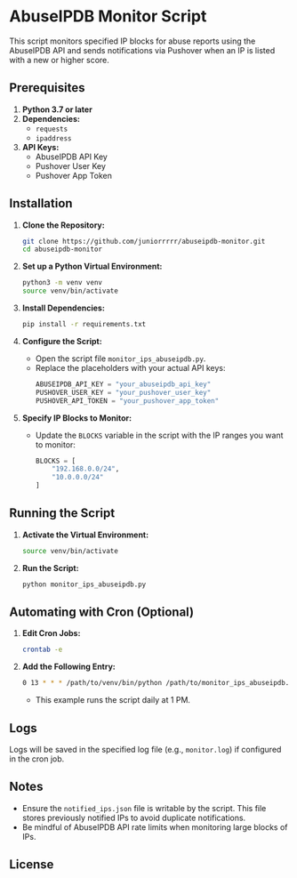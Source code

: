 # AbuseIPDB Monitor Script

This script monitors specified IP blocks for abuse reports using the AbuseIPDB API and sends notifications via Pushover when an IP is listed with a new or higher score.

## Prerequisites

1. **Python 3.7 or later**
2. **Dependencies:**
   - `requests`
   - `ipaddress`
3. **API Keys:**
   - AbuseIPDB API Key
   - Pushover User Key
   - Pushover App Token

## Installation

1. **Clone the Repository:**
   ```bash
   git clone https://github.com/juniorrrrr/abuseipdb-monitor.git
   cd abuseipdb-monitor
   ```

2. **Set up a Python Virtual Environment:**
   ```bash
   python3 -m venv venv
   source venv/bin/activate
   ```

3. **Install Dependencies:**
   ```bash
   pip install -r requirements.txt
   ```

4. **Configure the Script:**
   - Open the script file `monitor_ips_abuseipdb.py`.
   - Replace the placeholders with your actual API keys:
     ```python
     ABUSEIPDB_API_KEY = "your_abuseipdb_api_key"
     PUSHOVER_USER_KEY = "your_pushover_user_key"
     PUSHOVER_API_TOKEN = "your_pushover_app_token"
     ```

5. **Specify IP Blocks to Monitor:**
   - Update the `BLOCKS` variable in the script with the IP ranges you want to monitor:
     ```python
     BLOCKS = [
         "192.168.0.0/24",
         "10.0.0.0/24"
     ]
     ```

## Running the Script

1. **Activate the Virtual Environment:**
   ```bash
   source venv/bin/activate
   ```

2. **Run the Script:**
   ```bash
   python monitor_ips_abuseipdb.py
   ```

## Automating with Cron (Optional)

1. **Edit Cron Jobs:**
   ```bash
   crontab -e
   ```

2. **Add the Following Entry:**
   ```bash
   0 13 * * * /path/to/venv/bin/python /path/to/monitor_ips_abuseipdb.py >> /path/to/monitor.log 2>&1
   ```

   - This example runs the script daily at 1 PM.

## Logs

Logs will be saved in the specified log file (e.g., `monitor.log`) if configured in the cron job.

## Notes

- Ensure the `notified_ips.json` file is writable by the script. This file stores previously notified IPs to avoid duplicate notifications.
- Be mindful of AbuseIPDB API rate limits when monitoring large blocks of IPs.

## License


